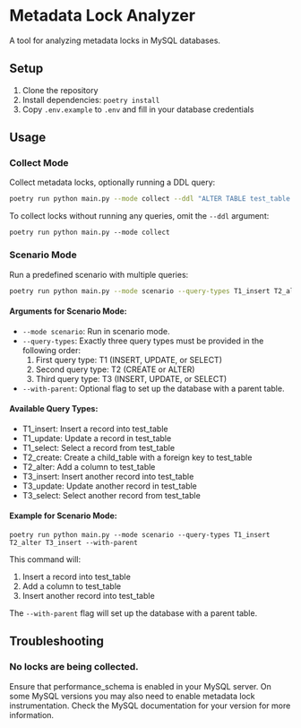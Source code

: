 # Metadata Lock Analyzer

A tool for analyzing metadata locks in MySQL databases.

## Setup

1. Clone the repository
2. Install dependencies: `poetry install`
3. Copy `.env.example` to `.env` and fill in your database credentials

## Usage

### Collect Mode

Collect metadata locks, optionally running a DDL query:

```bash
poetry run python main.py --mode collect --ddl "ALTER TABLE test_table ADD COLUMN new_col INT"
```

To collect locks without running any queries, omit the `--ddl` argument:

```
poetry run python main.py --mode collect
```

### Scenario Mode

Run a predefined scenario with multiple queries:

```bash
poetry run python main.py --mode scenario --query-types T1_insert T2_alter T3_insert --with-parent
```

#### Arguments for Scenario Mode:

- `--mode scenario`: Run in scenario mode.
- `--query-types`: Exactly three query types must be provided in the following order:
  1. First query type: T1 (INSERT, UPDATE, or SELECT)
  2. Second query type: T2 (CREATE or ALTER)
  3. Third query type: T3 (INSERT, UPDATE, or SELECT)
- `--with-parent`: Optional flag to set up the database with a parent table.

#### Available Query Types:

- T1_insert: Insert a record into test_table
- T1_update: Update a record in test_table
- T1_select: Select a record from test_table
- T2_create: Create a child_table with a foreign key to test_table
- T2_alter: Add a column to test_table
- T3_insert: Insert another record into test_table
- T3_update: Update another record in test_table
- T3_select: Select another record from test_table

#### Example for Scenario Mode:

```
poetry run python main.py --mode scenario --query-types T1_insert T2_alter T3_insert --with-parent
```

This command will:
1. Insert a record into test_table
2. Add a column to test_table
3. Insert another record into test_table

The `--with-parent` flag will set up the database with a parent table.

## Troubleshooting

### No locks are being collected.

Ensure that performance_schema is enabled in your MySQL server. On some MySQL versions you may also need to enable metadata lock instrumentation. Check the MySQL documentation for your version for more information.
